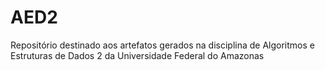 # AED2
Repositório destinado aos artefatos gerados na disciplina de Algoritmos e Estruturas de Dados 2 da Universidade Federal do Amazonas
